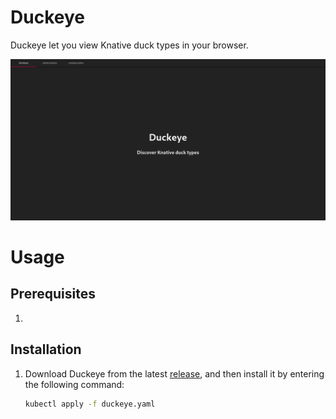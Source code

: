 # Duckeye

Duckeye let you view Knative duck types in your browser.

![Duckeye UI](images/duckeye.png)

# Usage

## Prerequisites

1. 

## Installation

1. Download Duckeye from the latest [release](https://github.com/pierDipi/duckeye/releases),
and then install it by entering the following command:

    ```bash
    kubectl apply -f duckeye.yaml
    ```


